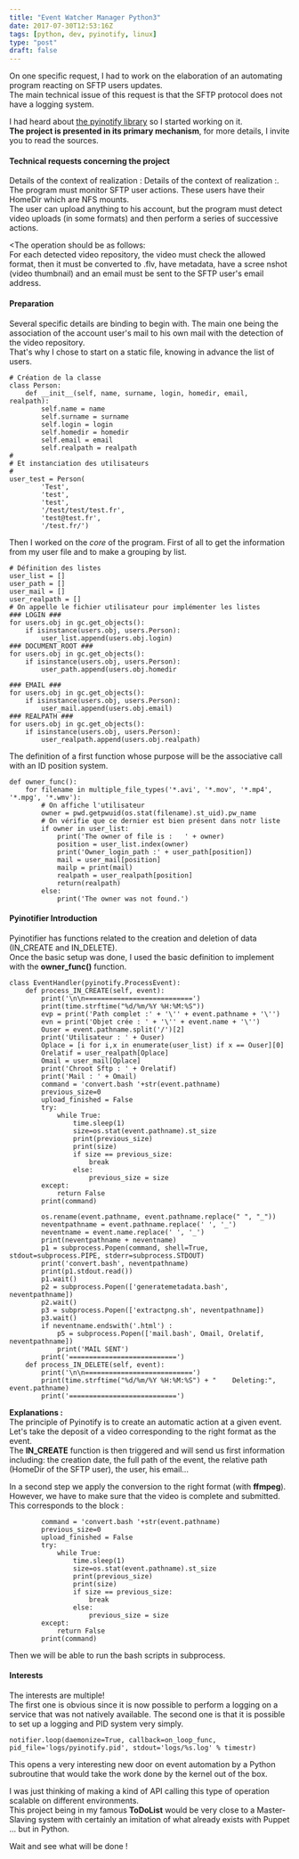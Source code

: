```yaml
---
title: "Event Watcher Manager Python3"
date: 2017-07-30T12:53:16Z
tags: [python, dev, pyinotify, linux]
type: "post"
draft: false
---
```


On one specific request, I had to work on the elaboration of an automating program reacting on SFTP users updates.  
The main technical issue of this request is that the SFTP protocol does not have a logging system.

I had heard about [the pyinotify library](https://github.com/seb-m/pyinotify/blob/master/python3/pyinotify.py) so I started working on it.  
**The project is presented in its primary mechanism**, for more details, I invite you to read the sources.  

#### Technical requests concerning the project

Details of the context of realization :
</u>Details of the context of realization :</u>.  
The program must monitor SFTP user actions. These users have their HomeDir which are NFS mounts.  
The user can upload anything to his account, but the program must detect video uploads (in some formats) and then perform a series of successive actions.  

<The operation should be as follows:</u>  
For each detected video repository, the video must check the allowed format, then it must be converted to .flv, have metadata, have a scree nshot (video thumbnail) and an email must be sent to the SFTP user's email address.  

#### Preparation

Several specific details are binding to begin with. The main one being the association of the account user's mail to his own mail with the detection of the video repository.  
That's why I chose to start on a static file, knowing in advance the list of users.  

    # Création de la classe
    class Person:
        def __init__(self, name, surname, login, homedir, email, realpath):
            self.name = name
            self.surname = surname
            self.login = login
            self.homedir = homedir
            self.email = email
            self.realpath = realpath
    #
    # Et instanciation des utilisateurs
    #
    user_test = Person(
            'Test',
            'test',
            'test',
            '/test/test/test.fr',
            'test@test.fr',
            '/test.fr/')

Then I worked on the _core_ of the program. First of all to get the information from my user file and to make a grouping by list.  

    # Définition des listes
    user_list = []
    user_path = []
    user_mail = []
    user_realpath = []
    # On appelle le fichier utilisateur pour implémenter les listes
    ### LOGIN ###
    for users.obj in gc.get_objects():
        if isinstance(users.obj, users.Person):
            user_list.append(users.obj.login)
    ### DOCUMENT_ROOT ###
    for users.obj in gc.get_objects():
        if isinstance(users.obj, users.Person):
            user_path.append(users.obj.homedir

    ### EMAIL ###
    for users.obj in gc.get_objects():
        if isinstance(users.obj, users.Person):
            user_mail.append(users.obj.email)
    ### REALPATH ###
    for users.obj in gc.get_objects():
        if isinstance(users.obj, users.Person):
            user_realpath.append(users.obj.realpath)

The definition of a first function whose purpose will be the associative call with an ID position system.  

    def owner_func():
        for filename in multiple_file_types('*.avi', '*.mov', '*.mp4', '*.mpg', '*.wmv'):
            # On affiche l'utilisateur
            owner = pwd.getpwuid(os.stat(filename).st_uid).pw_name
            # On vérifie que ce dernier est bien présent dans notr liste
            if owner in user_list:
                print('The owner of file is :   ' + owner)
                position = user_list.index(owner)
                print('Owner_login_path :' + user_path[position])
                mail = user_mail[position]
                mailp = print(mail)
                realpath = user_realpath[position]
                return(realpath)
            else:
                print('The owner was not found.')

#### Pyinotifier Introduction

Pyinotifier has functions related to the creation and deletion of data (IN_CREATE and IN_DELETE).  
Once the basic setup was done, I used the basic definition to implement with the **owner_func()** function.  

    class EventHandler(pyinotify.ProcessEvent):
        def process_IN_CREATE(self, event):
            print('\n\n===========================')
            print(time.strftime("%d/%m/%Y %H:%M:%S"))
            evp = print('Path complet :' + '\'' + event.pathname + '\'')
            evn = print('Objet crée : ' + '\'' + event.name + '\'')
            Ouser = event.pathname.split('/')[2]
            print('Utilisateur : ' + Ouser)
            Oplace = [i for i,x in enumerate(user_list) if x == Ouser][0]
            Orelatif = user_realpath[Oplace]
            Omail = user_mail[Oplace]
            print('Chroot Sftp : ' + Orelatif)
            print('Mail : ' + Omail)
            command = 'convert.bash '+str(event.pathname)
            previous_size=0
            upload_finished = False
            try:
                while True:
                    time.sleep(1)
                    size=os.stat(event.pathname).st_size
                    print(previous_size)
                    print(size)
                    if size == previous_size:
                        break
                    else:
                        previous_size = size
            except:
                return False
            print(command)

            os.rename(event.pathname, event.pathname.replace(" ", "_"))
            neventpathname = event.pathname.replace(' ', '_')
            neventname = event.name.replace(' ', '_')
            print(neventpathname + neventname)
            p1 = subprocess.Popen(command, shell=True, stdout=subprocess.PIPE, stderr=subprocess.STDOUT)
            print('convert.bash', neventpathname)
            print(p1.stdout.read())
            p1.wait()
            p2 = subprocess.Popen(['generatemetadata.bash', neventpathname])
            p2.wait()
            p3 = subprocess.Popen(['extractpng.sh', neventpathname])
            p3.wait()
            if neventname.endswith('.html') :
                p5 = subprocess.Popen(['mail.bash', Omail, Orelatif,  neventpathname])
                print('MAIL SENT')
            print('===========================')
        def process_IN_DELETE(self, event):
            print('\n\n===========================')
            print(time.strftime("%d/%m/%Y %H:%M:%S") + "    Deleting:", event.pathname)
            print('===========================')

**Explanations :**  
The principle of Pyinotify is to create an automatic action at a given event. Let's take the deposit of a video corresponding to the right format as the event.  
The **IN_CREATE** function is then triggered and will send us first information including: the creation date, the full path of the event, the relative path (HomeDir of the SFTP user), the user, his email...  

In a second step we apply the conversion to the right format (with **ffmpeg**). However, we have to make sure that the video is complete and submitted. This corresponds to the block :  

            command = 'convert.bash '+str(event.pathname)
            previous_size=0
            upload_finished = False
            try:
                while True:
                    time.sleep(1)
                    size=os.stat(event.pathname).st_size
                    print(previous_size)
                    print(size)
                    if size == previous_size:
                        break
                    else:
                        previous_size = size
            except:
                return False
            print(command)


Then we will be able to run the bash scripts in subprocess.  

#### Interests

The interests are multiple!  
The first one is obvious since it is now possible to perform a logging on a service that was not natively available. The second one is that it is possible to set up a logging and PID system very simply.  

    notifier.loop(daemonize=True, callback=on_loop_func, pid_file='logs/pyinotify.pid', stdout='logs/%s.log' % timestr)

This opens a very interesting new door on event automation by a Python subroutine that would take the work done by the kernel out of the box.  

I was just thinking of making a kind of API calling this type of operation scalable on different environments.  
This project being in my famous **ToDoList** would be very close to a Master-Slaving system with certainly an imitation of what already exists with Puppet ... but in Python.  

Wait and see what will be done !
